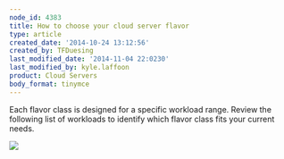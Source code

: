 ```yaml
---
node_id: 4383
title: How to choose your cloud server flavor
type: article
created_date: '2014-10-24 13:12:56'
created_by: TFDuesing
last_modified_date: '2014-11-04 22:0230'
last_modified_by: kyle.laffoon
product: Cloud Servers
body_format: tinymce
---
```


Each flavor class is designed for a specific workload range. Review the
following list of workloads to identify which flavor class fits your
current needs.

![](/knowledge_center/sites/default/files/field/image/FlavorClassesTable.jpg)

